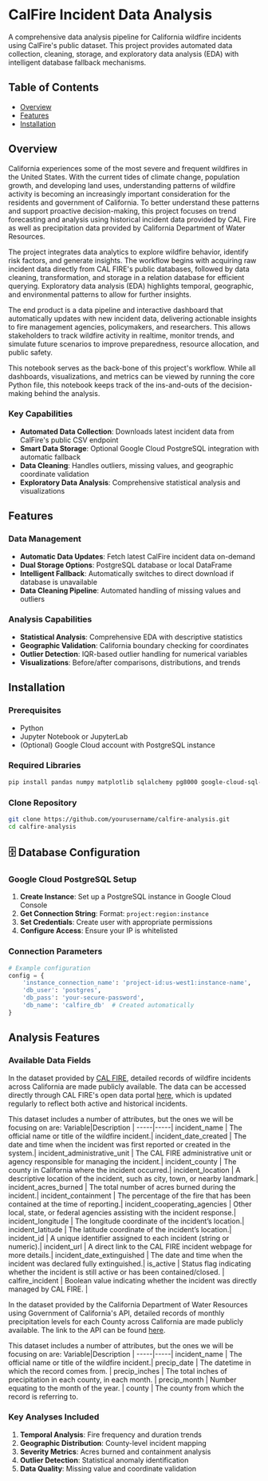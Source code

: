 # CalFire Incident Data Analysis

A comprehensive data analysis pipeline for California wildfire incidents using CalFire's public dataset. This project provides automated data collection, cleaning, storage, and exploratory data analysis (EDA) with intelligent database fallback mechanisms.

## Table of Contents
- [Overview](#overview)
- [Features](#features)
- [Installation](#installation)

## Overview

California experiences some of the most severe and frequent wildfires in the United States. With the current tides of climate change, population growth, and developing land uses, understanding patterns of wildfire activity is becoming an increasingly important consideration for the residents and government of California. To better understand these patterns and support proactive decision-making, this project focuses on trend forecasting and analysis using historical incident data provided by CAL Fire as well as precipitation data provided by California Department of Water Resources.

The project integrates data analytics to explore wildfire behavior, identify risk factors, and generate insights. The workflow begins with acquiring raw incident data directly from CAL FIRE's public databases, followed by data cleaning, transformation, and storage in a relation database for efficient querying. Exploratory data analysis (EDA) highlights temporal, geographic, and environmental patterns to allow for further insights.

The end product is a data pipeline and interactive dashboard that automatically updates with new incident data, delivering actionable insights to fire management agencies, policymakers, and researchers. This allows stakeholders to track wildfire activity in realtime, monitor trends, and simulate future scenarios to improve preparedness, resource allocation, and public safety.

This notebook serves as the back-bone of this project's workflow. While all dashboards, visualizations, and metrics can be viewed by running the core Python file, this notebook keeps track of the ins-and-outs of the decision-making behind the analysis.

### Key Capabilities
- **Automated Data Collection**: Downloads latest incident data from CalFire's public CSV endpoint
- **Smart Data Storage**: Optional Google Cloud PostgreSQL integration with automatic fallback
- **Data Cleaning**: Handles outliers, missing values, and geographic coordinate validation
- **Exploratory Data Analysis**: Comprehensive statistical analysis and visualizations

## Features

### Data Management
- **Automatic Data Updates**: Fetch latest CalFire incident data on-demand
- **Dual Storage Options**: PostgreSQL database or local DataFrame
- **Intelligent Fallback**: Automatically switches to direct download if database is unavailable
- **Data Cleaning Pipeline**: Automated handling of missing values and outliers

### Analysis Capabilities
- **Statistical Analysis**: Comprehensive EDA with descriptive statistics
- **Geographic Validation**: California boundary checking for coordinates
- **Outlier Detection**: IQR-based outlier handling for numerical variables
- **Visualizations**: Before/after comparisons, distributions, and trends

## Installation

### Prerequisites
- Python
- Jupyter Notebook or JupyterLab
- (Optional) Google Cloud account with PostgreSQL instance

### Required Libraries

```bash
pip install pandas numpy matplotlib sqlalchemy pg8000 google-cloud-sql-connector
```

### Clone Repository

```bash
git clone https://github.com/yourusername/calfire-analysis.git
cd calfire-analysis
```
## 🗄️ Database Configuration

### Google Cloud PostgreSQL Setup

1. **Create Instance**: Set up a PostgreSQL instance in Google Cloud Console
2. **Get Connection String**: Format: `project:region:instance`
3. **Set Credentials**: Create user with appropriate permissions
4. **Configure Access**: Ensure your IP is whitelisted

### Connection Parameters

```python
# Example configuration
config = {
    'instance_connection_name': 'project-id:us-west1:instance-name',
    'db_user': 'postgres',
    'db_pass': 'your-secure-password',
    'db_name': 'calfire_db'  # Created automatically
}
```

## Analysis Features

### Available Data Fields
In the dataset provided by [CAL FIRE](https://www.fire.ca.gov/), detailed records of wildfire incidents across California are made publicly available. The data can be accessed directly through CAL FIRE's open data portal [here](https://incidents.fire.ca.gov/imapdata/mapdataall.csv), which is updated regularly to reflect both active and historical incidents.

This dataset includes a number of attributes, but the ones we will be focusing on are:
Variable|Description |
-----|-----|
incident_name | The official name or title of the wildfire incident.|
incident_date_created | The date and time when the incident was first reported or created in the system.|
incident_administrative_unit | The CAL FIRE administrative unit or agency responsible for managing the incident.|
incident_county | The county in California where the incident occurred.|
incident_location | A descriptive location of the incident, such as city, town, or nearby landmark.|
incident_acres_burned | The total number of acres burned during the incident.|
incident_containment | The percentage of the fire that has been contained at the time of reporting.|
incident_cooperating_agencies | Other local, state, or federal agencies assisting with the incident response.|
incident_longitude | The longitude coordinate of the incident’s location.|
incident_latitude | The latitude coordinate of the incident’s location.|
incident_id | A unique identifier assigned to each incident (string or numeric).|
incident_url | A direct link to the CAL FIRE incident webpage for more details.|
incident_date_extinguished | The date and time when the incident was declared fully extinguished.|
is_active | Status flag indicating whether the incident is still active or has been contained/closed. |
calfire_incident | Boolean value indicating whether the incident was directly managed by CAL FIRE. |

In the dataset provided by the California Department of Water Resources using Government of California's API, detailed records of monthly precipitation levels for each County across California are made publicly available. The link to the API can be found [here](https://lab.data.ca.gov/dataset/annual-precipitation-data-for-northern-california-1944-current/c66bcc83-d895-48cf-a639-a53974899b88).

This dataset includes a number of attributes, but the ones we will be focusing on are:
Variable|Description |
-----|-----|
incident_name | The official name or title of the wildfire incident.|
precip_date | The datetime in which the record comes from. |
precip_inches | The total inches of precipitation in each county, in each month. |
precip_month | Number equating to the month of the year. |
county | The county from which the record is referring to.


### Key Analyses Included

1. **Temporal Analysis**: Fire frequency and duration trends
2. **Geographic Distribution**: County-level incident mapping
3. **Severity Metrics**: Acres burned and containment analysis
4. **Outlier Detection**: Statistical anomaly identification
5. **Data Quality**: Missing value and coordinate validation


